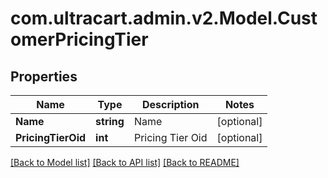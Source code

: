 
# com.ultracart.admin.v2.Model.CustomerPricingTier

## Properties

Name | Type | Description | Notes
------------ | ------------- | ------------- | -------------
**Name** | **string** | Name | [optional] 
**PricingTierOid** | **int** | Pricing Tier Oid | [optional] 

[[Back to Model list]](../README.md#documentation-for-models)
[[Back to API list]](../README.md#documentation-for-api-endpoints)
[[Back to README]](../README.md)

